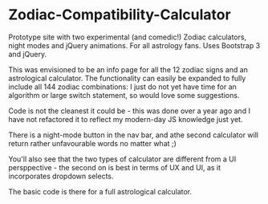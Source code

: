 # Zodiac-Compatibility-Calculator
Prototype site with two experimental (and comedic!) Zodiac calculators, night modes and jQuery animations. For all astrology fans. Uses Bootstrap 3 and jQuery.

This was envisioned to be an info page for all the 12 zodiac signs and an astrological calculator. The functionality can easily be expanded to fully include all 144 zodiac combinations: I just do not yet have time for an algorithm or large switch statement, so would love some suggestions.

Code is not the cleanest it could be - this was done over a year ago and I have not refactored it to reflect my modern-day JS knowledge just yet.

There is a night-mode button in the nav bar, and athe second calculator will return rather unfavourable words no matter what ;)

You'll also see that the two types of calculator are different from a UI persppective - the second on is best in terms of UX and UI, as it incorporates dropdown selects.

The basic code is there for a full astrological calculator.
